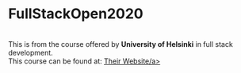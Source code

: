 <h1>FullStackOpen2020</h1>
<br>This is from the course offered by <strong>University of Helsinki</strong> in full stack development.</br>
This course can be found at: <a href=https://fullstackopen.com/>Their Website/a>
